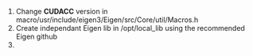 1. Change __CUDACC__  version in macro/usr/include/eigen3/Eigen/src/Core/util/Macros.h
2. Create independant Eigen lib in /opt/local_lib using the recommended Eigen github
3. 

